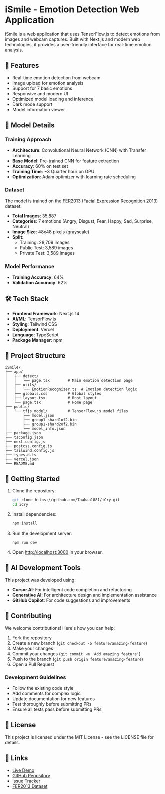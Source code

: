 # iSmile - Emotion Detection Web Application

iSmile is a web application that uses TensorFlow.js to detect emotions from images and webcam captures. Built with Next.js and modern web technologies, it provides a user-friendly interface for real-time emotion analysis.

## 🚀 Features

- Real-time emotion detection from webcam
- Image upload for emotion analysis
- Support for 7 basic emotions
- Responsive and modern UI
- Optimized model loading and inference
- Dark mode support
- Model information viewer

## 🧠 Model Details

### Training Approach
- **Architecture**: Convolutional Neural Network (CNN) with Transfer Learning
- **Base Model**: Pre-trained CNN for feature extraction
- **Accuracy**: 60% on test set
- **Training Time**: ~3 Quarter hour on GPU
- **Optimization**: Adam optimizer with learning rate scheduling

### Dataset
The model is trained on the [FER2013 (Facial Expression Recognition 2013)](https://www.kaggle.com/datasets/msambare/fer2013) dataset:
- **Total Images**: 35,887
- **Categories**: 7 emotions (Angry, Disgust, Fear, Happy, Sad, Surprise, Neutral)
- **Image Size**: 48x48 pixels (grayscale)
- **Split**:
  - Training: 28,709 images
  - Public Test: 3,589 images
  - Private Test: 3,589 images

### Model Performance
- **Training Accuracy**: 64%
- **Validation Accuracy**: 62%

## 🛠️ Tech Stack

- **Frontend Framework**: Next.js 14
- **AI/ML**: TensorFlow.js
- **Styling**: Tailwind CSS
- **Deployment**: Vercel
- **Language**: TypeScript
- **Package Manager**: npm

## 📁 Project Structure

```
iSmile/
├── app/
│   ├── detect/
│   │   └── page.tsx        # Main emotion detection page
│   ├── utils/
│   │   └── EmotionRecognizer.ts  # Emotion detection logic
│   ├── globals.css         # Global styles
│   ├── layout.tsx          # Root layout
│   └── page.tsx            # Home page
├── public/
│   └── tfjs_model/         # TensorFlow.js model files
│       ├── model.json
│       ├── group1-shard1of2.bin
│       ├── group1-shard2of2.bin
│       └── model_info.json
├── package.json
├── tsconfig.json
├── next.config.js
├── postcss.config.js
├── tailwind.config.js
├── types.d.ts
├── vercel.json
└── README.md
```

## 🚀 Getting Started

1. Clone the repository:
   ```bash
   git clone https://github.com/Taahaa1881/iCry.git
   cd iCry
   ```

2. Install dependencies:
   ```bash
   npm install
   ```

3. Run the development server:
   ```bash
   npm run dev
   ```

4. Open [http://localhost:3000](http://localhost:3000) in your browser.

## 🤖 AI Development Tools

This project was developed using:
- **Cursor AI**: For intelligent code completion and refactoring
- **Generative AI**: For architecture design and implementation assistance
- **GitHub Copilot**: For code suggestions and improvements

## 🤝 Contributing

We welcome contributions! Here's how you can help:

1. Fork the repository
2. Create a new branch (`git checkout -b feature/amazing-feature`)
3. Make your changes
4. Commit your changes (`git commit -m 'Add amazing feature'`)
5. Push to the branch (`git push origin feature/amazing-feature`)
6. Open a Pull Request

### Development Guidelines

- Follow the existing code style
- Add comments for complex logic
- Update documentation for new features
- Test thoroughly before submitting PRs
- Ensure all tests pass before submitting PRs

## 📝 License

This project is licensed under the MIT License - see the LICENSE file for details.

## 🔗 Links

- [Live Demo](https://i-cry.vercel.app/)
- [GitHub Repository](https://github.com/Taahaa1881/iCry)
- [Issue Tracker](https://github.com/Taahaa1881/iCry/issues)
- [FER2013 Dataset](https://www.kaggle.com/datasets/msambare/fer2013)
